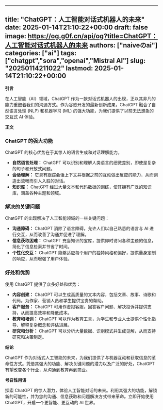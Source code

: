 
---
title: "ChatGPT：人工智能对话式机器人的未来"
date: 2025-01-14T21:10:22+00:00
draft: false
image: https://og.g0f.cn/api/og?title=ChatGPT：人工智能对话式机器人的未来
authors: ["naiveのai"]
categories: ["ai"]
tags: ["chatgpt","sora","openai","Mistral AI"]
slug: "20250114211022"
lastmod: 2025-01-14T21:10:22+00:00
---
**引言**

在人工智能（AI）领域，ChatGPT 作为一款对话式机器人的出现，正以其非凡的能力重塑着我们的沟通方式。作为谷歌开发的最新创新成果，ChatGPT 融合了自然语言处理 (NLP) 和机器学习 (ML) 的强大功能，为我们提供了以前无法想象的交互式 AI 体验。

**正文**

### ChatGPT 的强大功能

ChatGPT 的核心优势在于其惊人的语言生成和对话理解能力。

- **自然语言处理：** ChatGPT 可以识别和理解人类语言的细微差别，即使是复杂的句子和开放式问题。
- **会话理解：** 它具有跟踪会话上下文并根据之前的互动做出反应的能力，从而创造出流畅而引人入胜的对话。
- **知识库：** ChatGPT 经过大量文本和代码数据的训练，使其拥有广泛的知识库，涵盖各种主题和领域。

### 解决的关键问题

ChatGPT 的出现解决了人工智能领域的一些关键问题：

- **沟通障碍：** ChatGPT 消除了语言障碍，允许人们以自己熟悉的语言与 AI 进行交互，从而改善了沟通并促进了理解。
- **信息获取困难：** ChatGPT 充当知识的宝库，提供即时访问各种主题的信息，简化了信息检索并节省了时间。
- **个性化交互：** ChatGPT 能够适应每个用户的独特风格和偏好，提供量身定制的响应，从而增强了用户体验。

### 好处和优势

使用 ChatGPT 提供了众多好处和优势：

- **内容创建：** ChatGPT 可以生成高质量的文本内容，包括文章、故事、诗歌和代码，为作家、营销人员和学生提供宝贵的帮助。
- **客户服务：** ChatGPT 可用作虚拟客服，回答客户问题、解决投诉并提供支持，从而提高效率和降低成本。
- **教育和培训：** ChatGPT 可以作为教育工具，为学生和专业人士提供个性化指导、解释复杂概念和评估进展。
- **研究和分析：** ChatGPT 可以分析大量数据、识别模式并生成见解，从而支持研究和决策制定。

**结论**

ChatGPT 作为对话式人工智能的未来，为我们提供了与机器互动和获取信息的革命性方式。凭借其强大的功能、解决关键问题的潜力以及广泛的好处，ChatGPT 有望改变各个行业，从沟通到教育再到商业。

**号召性用语**

探索 ChatGPT 的惊人潜力，体验人工智能对话的未来。利用其强大的功能，解锁新的可能性，并为您的沟通、信息获取和问题解决方式带来革命。立即开始使用 ChatGPT，开启一个更智能、更互动的 AI 世界。